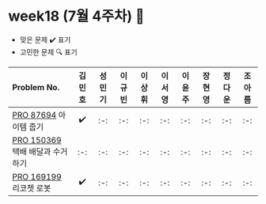 # week18 (7월 4주차) :pencil:

- 맞은 문제 :heavy_check_mark: 표기
- 고민한 문제 :mag: 표기

| Problem No. | 김민호 | 성민기 | 이규빈 | 이상휘 | 이서영 | 이윤주 | 장현영 | 정다운 | 조아름 | 
| :---------- | :----: | :----: | :----: | :----: | :----: | :----: | :----: | :----: | :----: |
| [PRO 87694](https://school.programmers.co.kr/learn/courses/30/lessons/87694) 아이템 줍기 |   :heavy_check_mark:   |   :-:   |   :-:   |   :-:   |   :-:   | :-:   |   :-:   |   :-:   |   :-:   |
| [PRO 150369](https://school.programmers.co.kr/learn/courses/30/lessons/150369) 택배 배달과 수거하기 |   :-:   |   :-:   |   :-:   |   :-:   |   :-:   |   :-:  |   :-:   |   :-:   |   :-:   |
| [PRO 169199](https://school.programmers.co.kr/learn/courses/30/lessons/169199) 리코쳇 로봇 |   :heavy_check_mark:   |   :-:   |  :-:   |   :-:   |   :-:   |  :-:   |  :-:    |   :-:   |   :-:   |
